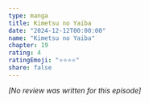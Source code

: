 ```yaml
---
type: manga
title: Kimetsu no Yaiba
date: "2024-12-12T00:00:00"
name: "Kimetsu no Yaiba"
chapter: 19
rating: 4
ratingEmoji: "⭐️⭐️⭐️⭐️"
share: false
---
```


_[No review was written for this episode]_